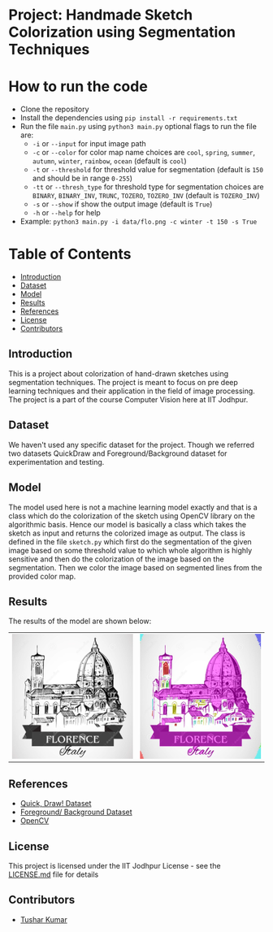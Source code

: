# Project: Handmade Sketch Colorization using Segmentation Techniques

# How to run the code

<!-- list -->

- Clone the repository
- Install the dependencies using `pip install -r requirements.txt`
- Run the file `main.py` using `python3 main.py` optional flags to run the file are:
  - `-i` or `--input` for input image path
  - `-c` or `--color` for color map name choices are `cool`, `spring`, `summer`, `autumn`, `winter`, `rainbow`, `ocean` (default is `cool`)
  - `-t` or `--threshold` for threshold value for segmentation (default is `150` and should be in range `0-255`)
  - `-tt` or `--thresh_type` for threshold type for segmentation choices are `BINARY`, `BINARY_INV`, `TRUNC`, `TOZERO`, `TOZERO_INV` (default is `TOZERO_INV`)
  - `-s` or `--show` if show the output image (default is `True`)
  - `-h` or `--help` for help
- Example: `python3 main.py -i data/flo.png -c winter -t 150 -s True`

# Table of Contents

<!-- list -->

- [Introduction](#introduction)
- [Dataset](#dataset)
- [Model](#model)
- [Results](#results)
- [References](#references)
- [License](#license)
- [Contributors](#contributors)

## Introduction

This is a project about colorization of hand-drawn sketches using segmentation techniques. The project is meant to focus on pre deep learning techniques and their application in the field of image processing. The project is a part of the course Computer Vision here at IIT Jodhpur.

## Dataset

We haven't used any specific dataset for the project. Though we referred two datasets QuickDraw and Foreground/Background dataset for experimentation and testing.

## Model

The model used here is not a machine learning model exactly and that is a class which do the colorization of the sketch using OpenCV library on the algorithmic basis. Hence our model is basically a class which takes the sketch as input and returns the colorized image as output. The class is defined in the file `sketch.py` which first do the segmentation of the given image based on some threshold value to which whole algorithm is highly sensitive and then do the colorization of the image based on the segmentation. Then we color the image based on segmented lines from the provided color map.

## Results

The results of the model are shown below:

<!-- show two images one is the sketch and other is the colorized image side by side. -->
<table>
  <tr>
    <td><img src="data/flo.png" alt="Sketch" style="width: 40vw;"/></td>
    <td><img src="output/flo/cool.jpg" alt="Colorized" style="width: 40vw;"/></td>
  </tr>
</table>

## References

- [Quick, Draw! Dataset](https://quickdraw.withgoogle.com/)
- [Foreground/ Background Dataset](https://github.com/SketchyScene/SketchySceneColorization/tree/master/Instance_Matching)
- [OpenCV](https://docs.opencv.org/4.x/d6/d00/tutorial_py_root.html)

## License

This project is licensed under the IIT Jodhpur License - see the [LICENSE.md](LICENSE.md) file for details

## Contributors

- [Tushar Kumar](https://github.com/vincit0re)
